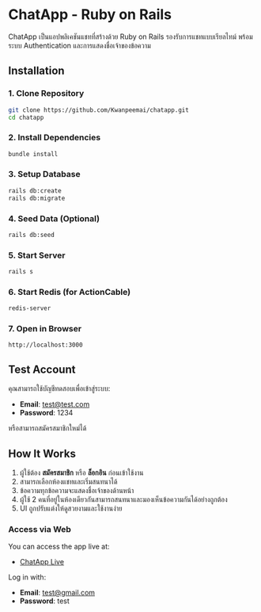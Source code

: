 # ChatApp - Ruby on Rails

ChatApp เป็นแอปพลิเคชันแชทที่สร้างด้วย Ruby on Rails รองรับการแชทแบบเรียลไทม์ พร้อมระบบ Authentication และการแสดงชื่อเจ้าของข้อความ

## Installation

### 1. Clone Repository

```sh
git clone https://github.com/Kwanpeemai/chatapp.git
cd chatapp
```

### 2. Install Dependencies

```sh
bundle install
```

### 3. Setup Database

```sh
rails db:create
rails db:migrate
```

### 4. Seed Data (Optional)

```sh
rails db:seed
```

### 5. Start Server

```sh
rails s
```

### 6. Start Redis (for ActionCable)

```sh
redis-server
```

### 7. Open in Browser

```
http://localhost:3000
```

## Test Account

คุณสามารถใช้บัญชีทดสอบเพื่อเข้าสู่ระบบ:

- **Email**: [test@test.com](mailto\:test@test.com)
- **Password**: 1234

หรือสามารถสมัครสมาชิกใหม่ได้

## How It Works

1. ผู้ใช้ต้อง **สมัครสมาชิก** หรือ **ล็อกอิน** ก่อนเข้าใช้งาน
2. สามารถเลือกห้องแชทและเริ่มสนทนาได้
3. ข้อความทุกข้อความจะแสดงชื่อเจ้าของด้านหน้า
4. ผู้ใช้ 2 คนที่อยู่ในห้องเดียวกันสามารถสนทนาและมองเห็นข้อความกันได้อย่างถูกต้อง
5. UI ถูกปรับแต่งให้ดูสวยงามและใช้งานง่าย

### Access via Web

You can access the app live at:

- [ChatApp Live](https://chatapp-lofs.onrender.com)

Log in with:

- **Email**: test@gmail.com
- **Password**: test

